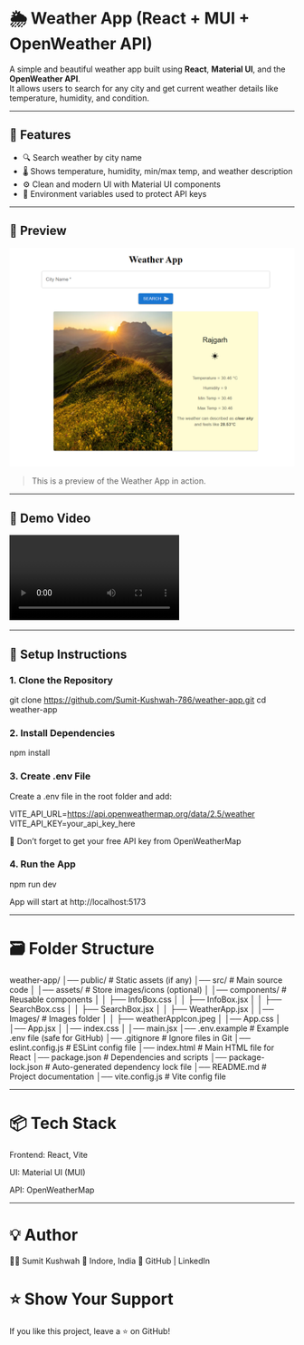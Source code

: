 # 🌦️ Weather App (React + MUI + OpenWeather API)

A simple and beautiful weather app built using **React**, **Material UI**, and the **OpenWeather API**.  
It allows users to search for any city and get current weather details like temperature, humidity, and condition.

---

## 🚀 Features

- 🔍 Search weather by city name
- 🌡️ Shows temperature, humidity, min/max temp, and weather description
- ⚙️ Clean and modern UI with Material UI components
- 🔐 Environment variables used to protect API keys

---

## 📸 Preview

![Weather App Screenshot](public/weather-app-preview.png)

> This is a preview of the Weather App in action.

---

## 🎥 Demo Video

![Demo Video](public/Wether_App_Demo.mp4)

---

## 🔧 Setup Instructions

### 1. Clone the Repository

git clone https://github.com/Sumit-Kushwah-786/weather-app.git
cd weather-app

### 2. Install Dependencies

npm install

### 3. Create .env File

Create a .env file in the root folder and add:

VITE_API_URL=https://api.openweathermap.org/data/2.5/weather
VITE_API_KEY=your_api_key_here

📌 Don’t forget to get your free API key from OpenWeatherMap

### 4. Run the App

npm run dev

App will start at http://localhost:5173

---

# 🗃️ Folder Structure

weather-app/
│── public/ # Static assets (if any)
│── src/ # Main source code
│ │── assets/ # Store images/icons (optional)
│ │── components/ # Reusable components
│ │ ├── InfoBox.css
│ │ ├── InfoBox.jsx
│ │ ├── SearchBox.css
│ │ ├── SearchBox.jsx
│ │ ├── WeatherApp.jsx
│ │── Images/ # Images folder
│ │ ├── weatherAppIcon.jpeg
│ │── App.css
│ │── App.jsx
│ │── index.css
│ │── main.jsx
│── .env.example # Example .env file (safe for GitHub)
│── .gitignore # Ignore files in Git
│── eslint.config.js # ESLint config file
│── index.html # Main HTML file for React
│── package.json # Dependencies and scripts
│── package-lock.json # Auto-generated dependency lock file
│── README.md # Project documentation
│── vite.config.js # Vite config file

---

# 📦 Tech Stack

Frontend: React, Vite

UI: Material UI (MUI)

API: OpenWeatherMap

---

# 💡 Author

👨‍💻 Sumit Kushwah
📍 Indore, India
🔗 GitHub | LinkedIn

# ⭐ Show Your Support

If you like this project, leave a ⭐ on GitHub!
